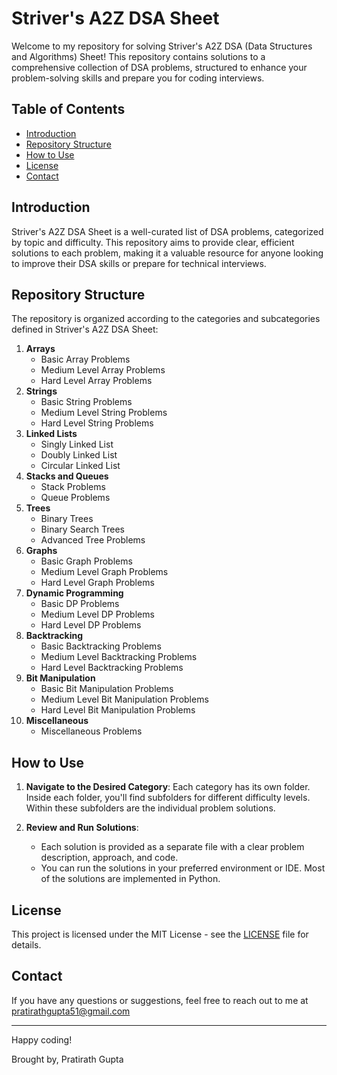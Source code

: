 # Striver's A2Z DSA Sheet

Welcome to my repository for solving Striver's A2Z DSA (Data Structures and Algorithms) Sheet! This repository contains solutions to a comprehensive collection of DSA problems, structured to enhance your problem-solving skills and prepare you for coding interviews.

## Table of Contents

- [Introduction](#introduction)
- [Repository Structure](#repository-structure)
- [How to Use](#how-to-use)
- [License](#license)
- [Contact](#contact)

## Introduction

Striver's A2Z DSA Sheet is a well-curated list of DSA problems, categorized by topic and difficulty. This repository aims to provide clear, efficient solutions to each problem, making it a valuable resource for anyone looking to improve their DSA skills or prepare for technical interviews.

## Repository Structure

The repository is organized according to the categories and subcategories defined in Striver's A2Z DSA Sheet:

1. **Arrays**
    - Basic Array Problems
    - Medium Level Array Problems
    - Hard Level Array Problems
2. **Strings**
    - Basic String Problems
    - Medium Level String Problems
    - Hard Level String Problems
3. **Linked Lists**
    - Singly Linked List
    - Doubly Linked List
    - Circular Linked List
4. **Stacks and Queues**
    - Stack Problems
    - Queue Problems
5. **Trees**
    - Binary Trees
    - Binary Search Trees
    - Advanced Tree Problems
6. **Graphs**
    - Basic Graph Problems
    - Medium Level Graph Problems
    - Hard Level Graph Problems
7. **Dynamic Programming**
    - Basic DP Problems
    - Medium Level DP Problems
    - Hard Level DP Problems
8. **Backtracking**
    - Basic Backtracking Problems
    - Medium Level Backtracking Problems
    - Hard Level Backtracking Problems
9. **Bit Manipulation**
    - Basic Bit Manipulation Problems
    - Medium Level Bit Manipulation Problems
    - Hard Level Bit Manipulation Problems
10. **Miscellaneous**
    - Miscellaneous Problems

## How to Use



1. **Navigate to the Desired Category**:
    Each category has its own folder. Inside each folder, you'll find subfolders for different difficulty levels. Within these subfolders are the individual problem solutions.

2. **Review and Run Solutions**:
    - Each solution is provided as a separate file with a clear problem description, approach, and code.
    - You can run the solutions in your preferred environment or IDE. Most of the solutions are implemented in Python.


## License

This project is licensed under the MIT License - see the [LICENSE](LICENSE) file for details.

## Contact

If you have any questions or suggestions, feel free to reach out to me at pratirathgupta51@gmail.com

---

Happy coding!

Brought by,
Pratirath Gupta
